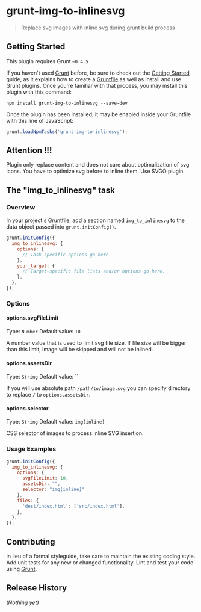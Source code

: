 # grunt-img-to-inlinesvg

> Replace svg images with inline svg during grunt build process

## Getting Started
This plugin requires Grunt `~0.4.5`

If you haven't used [Grunt](http://gruntjs.com/) before, be sure to check out the [Getting Started](http://gruntjs.com/getting-started) guide, as it explains how to create a [Gruntfile](http://gruntjs.com/sample-gruntfile) as well as install and use Grunt plugins. Once you're familiar with that process, you may install this plugin with this command:

```shell
npm install grunt-img-to-inlinesvg --save-dev
```

Once the plugin has been installed, it may be enabled inside your Gruntfile with this line of JavaScript:

```js
grunt.loadNpmTasks('grunt-img-to-inlinesvg');
```

## Attention !!!

Plugin only replace content and does not care about optimalization of svg icons. You have to optimize svg before to inline them. Use SVGO plugin.

## The "img_to_inlinesvg" task

### Overview
In your project's Gruntfile, add a section named `img_to_inlinesvg` to the data object passed into `grunt.initConfig()`.

```js
grunt.initConfig({
  img_to_inlinesvg: {
    options: {
      // Task-specific options go here.
    },
    your_target: {
      // Target-specific file lists and/or options go here.
    },
  },
});
```

### Options

#### options.svgFileLimit
Type: `Number`
Default value: `10`

A number value that is used to limit svg file size. If file size will be bigger than this limit, image will be skipped and will not be inlined.

#### options.assetsDir
Type: `String`
Default value: ``

If you will use absolute path `/path/to/image.svg` you can specify directory to replace `/` to `options.assetsDir`.

#### options.selector
Type: `String`
Default value: `img[inline]`

CSS selector of images to process inline SVG insertion.

### Usage Examples

```js
grunt.initConfig({
  img_to_inlinesvg: {
    options: {
      svgFileLimit: 10,
      assetsDir: "",
      selector: "img[inline]"
    },
    files: {
      'dest/index.html': ['src/index.html'],
    },
  },
});
```

## Contributing
In lieu of a formal styleguide, take care to maintain the existing coding style. Add unit tests for any new or changed functionality. Lint and test your code using [Grunt](http://gruntjs.com/).

## Release History
_(Nothing yet)_
